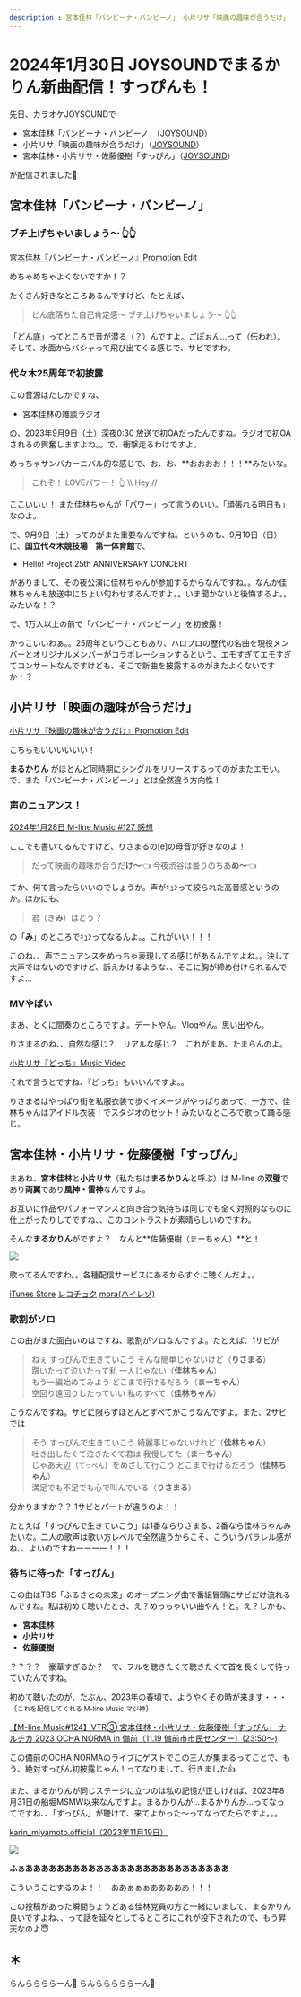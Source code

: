 ```yaml
---
description : 宮本佳林「バンビーナ・バンビーノ」 小片リサ「映画の趣味が合うだけ」 宮本佳林・小片リサ・佐藤優樹「すっぴん」
---
```


# 2024年1月30日 JOYSOUNDでまるかりん新曲配信！すっぴんも！

先日、カラオケJOYSOUNDで

* 宮本佳林「バンビーナ・バンビーノ」（[JOYSOUND](https://www.joysound.com/web/search/song/991204)）
* 小片リサ「映画の趣味が合うだけ」（[JOYSOUND](https://www.joysound.com/web/search/song/1000080)）
* 宮本佳林・小片リサ・佐藤優樹「すっぴん」（[JOYSOUND](https://www.joysound.com/web/search/song/1007730)）

が配信されました🎤

## 宮本佳林「バンビーナ・バンビーノ」

### ブチ上げちゃいましょう～ 👆👆

[<i class="fa-lg fa-brands fa-youtube"></i> 宮本佳林『バンビーナ・バンビーノ』Promotion Edit](https://www.youtube.com/watch?v=2p9U27l1yVY)

めちゃめちゃよくないですか！？

たくさん好きなところあるんですけど、たとえば、

> どん底落ちた自己肯定感～ ブチ上げちゃいましょう～ 👆👆

「どん底」ってところで音が潜る（？）んですよ。ごぽぉん…って（伝われ）。そして、水面からバシャって飛び出てくる感じで、サビですわ。

### 代々木25周年で初披露

この音源はたしかですね、

* 宮本佳林の雑談ラジオ

の、2023年9月9日（土）深夜0:30 放送で初OAだったんですね。ラジオで初OAされるの興奮しますよね。。で、衝撃走るわけですよ。

めっちゃサンバカーニバル的な感じで、お、お、**おおおお！！！**みたいな。

> これぞ！ LOVEパワー！ 👆 \\\\ Hey //

ここいいぃ！ また佳林ちゃんが「パワー」って言うのいい。「頑張れる明日も」なのよ。

で、9月9日（土）ってのがまた重要なんですね。というのも、9月10日（日）に、**国立代々木競技場　第一体育館**で、

* Hello! Project 25th ANNIVERSARY CONCERT

がありまして、その夜公演に佳林ちゃんが参加するからなんですね。。なんか佳林ちゃんも放送中にちょい匂わせするんですよ。。いま聞かないと後悔するよ。。みたいな！？

で、1万人以上の前で「バンビーナ・バンビーノ」を初披露！

かっこいいわぁ。。25周年ということもあり、ハロプロの歴代の名曲を現役メンバーとオリジナルメンバーがコラボレーションするという、エモすぎてエモすぎてコンサートなんですけども、そこで新曲を披露するのがまたよくないですか！？

## 小片リサ「映画の趣味が合うだけ」

[<i class="fa-lg fa-brands fa-youtube"></i> 小片リサ『映画の趣味が合うだけ』Promotion Edit](https://www.youtube.com/watch?v=11D-FGWW_Ew)

こちらもいいいいいい！

**まるかりん** がほとんど同時期にシングルをリリースするってのがまたエモい。で、また「バンビーナ・バンビーノ」とは全然違う方向性！

### 声のニュアンス！

 [2024年1月28日 M-line Music #127 感想](./20240128.md)

 ここでも書いてるんですけど、りさまるの[e]の母音が好きなのよ！

 > だって映画の趣味が合うだ**け～**👈 今夜渋谷は曇りのちあ**め～**👈

てか、何て言ったらいいのでしょうか。声がｷｭﾝって絞られた高音感というのか。ほかにも、

> 君（き**み**）はどう？

の「**み**」のところでｷｭﾝってなるんよ。。これがいい！！！

このね、、声でニュアンスをめっちゃ表現してる感じがあるんですよね。。決して大声ではないのですけど、訴えかけるような、、そこに胸が締め付けられるんですよ…

### MVやばい

まあ、とくに間奏のところですよ。デートやん。Vlogやん。思い出やん。

りさまるのね、、自然な感じ？　リアルな感じ？　これがまあ、たまらんのよ。

[<i class="fa-lg fa-brands fa-youtube"></i> 小片リサ『どっち』Music Video](https://www.youtube.com/watch?v=Nr9y0AsU0qs)

それで言うとですね、『どっち』もいいんですよ。。

りさまるはやっぱり街を私服衣装で歩くイメージがやっぱりあって、一方で、佳林ちゃんはアイドル衣装！でスタジオのセット！みたいなところで歌って踊る感じ。

## 宮本佳林・小片リサ・佐藤優樹「すっぴん」

まあね、**宮本佳林**と**小片リサ**（私たちは**まるかりん**と呼ぶ）は M-line の**双璧**であり**両翼**であり**風神・雷神**なんですよ。

お互いに作品やパフォーマンスと向き合う気持ちは同じでも全く対照的なものに仕上がったりしてですね、、このコントラストが素晴らしいのですわ。

そんな**まるかりん**がですよ？　なんと**佐藤優樹（まーちゃん）**と！

![](../assets/img/20240130/cc123ef226f0705019bf193354770d9a27995a71.jpg)

歌ってるんですわ。。各種配信サービスにあるからすぐに聴くんだよ。。

[iTunes Store](https://itunes.apple.com/jp/album/1715991716?&at=1001l39aB&ct=mosspp&?app=itunes) [レコチョク](https://recochoku.jp/album/A1030245642) [mora(ハイレゾ)](https://mora.jp/package/43000030/UFDL-1524-HR/)

### 歌割がソロ

この曲がまた面白いのはですね、歌割がソロなんですよ。たとえば、1サビが

> ねぇ すっぴんで生きていこう そんな簡単じゃないけど（**りさまる**） <br> 躓いたって泣いたって私 一人じゃない（**佳林ちゃん**） <br> もう一編始めてみよう どこまで行けるだろう（**まーちゃん**） <br> 空回り遠回りしたっていい 私のすべて（**佳林ちゃん**）

こうなんですね。サビに限らずほとんどすべてがこうなんですよ。また、2サビでは

> そう すっぴんで生きていこう 綺麗事じゃないけれど（**佳林ちゃん**） <br> 吐き出したくて泣きたくて君は 我慢してた（**まーちゃん**） <br> じゃあ天辺（<small>てっぺん</small>）をめざして行こう どこまで行けるだろう（**佳林ちゃん**） <br> 満足でも不足でも心で叫んでいる（**りさまる**）

分かりますか？？ 1サビとパートが違うのよ！！

たとえば「すっぴんで生きていこう」は1番ならりさまる、2番なら佳林ちゃんみたいな。二人の歌声は歌い方レベルで全然違うからこそ、こういうパラレル感がね、、よいのですねーーーー！！！

### 待ちに待った「すっぴん」

この曲はTBS「ふるさとの未来」のオープニング曲で番組冒頭にサビだけ流れるんですね。私は初めて聴いたとき、え？めっちゃいい曲やん！と。え？しかも、

* **宮本佳林**
* **小片リサ**
* **佐藤優樹**

？？？？　豪華すぎるか？　で、フルを聴きたくて聴きたくて首を長くして待っていたんですね。

初めて聴いたのが、たぶん、2023年の春頃で、ようやくその時が来ます・・・（<small>これを配信してくれる M-line Music マジ神</small>）

[<i class="fa-lg fa-brands fa-youtube"></i> 【M-line Music#124】VTR③ 宮本佳林・小片リサ・佐藤優樹「すっぴん」 ナルチカ 2023 OCHA NORMA in 備前（11.19 備前市市民センター）(23:50～)]( https://www.youtube.com/watch?v=hssWGXiFBDY&t=23m50s)

この備前のOCHA NORMAのライブにゲストでこの三人が集まるってことで、もう、絶対すっぴん初披露じゃん！ってなりまして、行きました👍

また、まるかりんが同じステージに立つのは私の記憶が正しければ、2023年8月31日の船堀MSMW以来なんですよ。まるかりんが…まるかりんが…ってなってですね、、「すっぴん」が聴けて、来てよかった～ってなってたらですよ。。。

[<i class="fa-lg fa-brands fa-instagram"></i> karin_miyamoto.official（2023年11月19日）](https://www.instagram.com/p/Cz0pAa8Pjvy/)

![](../assets/img/20240130/F_SsOy1a8AAOv9r.jpg)

**ふぁああああああああああああああああああああああああああ**

こういうことするのよ！！　ああぁぁぁあああああ！！！

この投稿があった瞬間ちょうどある佳林党員の方と一緒にいまして、まるかりん良いですよね、、って話を延々としてるところにこれが投下されたので、もう昇天なのよ😇

## ＊

らんららららーん🎵 らんらららららーん🎵